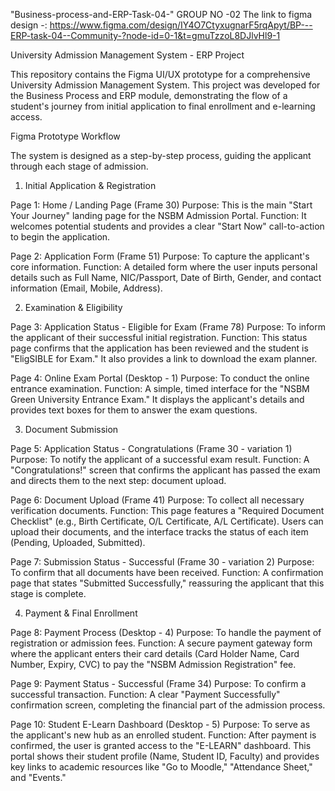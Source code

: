 "Business-process-and-ERP-Task-04-" 
GROUP NO -02
The link to figma design -: https://www.figma.com/design/IY4O7CtyxugnarF5rqApyt/BP---ERP-task-04--Community-?node-id=0-1&t=gmuTzzoL8DJlvHl9-1


University Admission Management System - ERP Project

This repository contains the Figma UI/UX prototype for a comprehensive University Admission Management System. This project was developed for the Business Process and ERP module, demonstrating the flow of a student's journey from initial application to final enrollment and e-learning access.

Figma Prototype Workflow

The system is designed as a step-by-step process, guiding the applicant through each stage of admission.

1. Initial Application & Registration

Page 1: Home / Landing Page (Frame 30)
Purpose: This is the main "Start Your Journey" landing page for the NSBM Admission Portal.
Function: It welcomes potential students and provides a clear "Start Now" call-to-action to begin the application.

Page 2: Application Form (Frame 51)
Purpose: To capture the applicant's core information.
Function: A detailed form where the user inputs personal details such as Full Name, NIC/Passport, Date of Birth, Gender, and contact information (Email, Mobile, Address).

2. Examination & Eligibility

Page 3: Application Status - Eligible for Exam (Frame 78)
Purpose: To inform the applicant of their successful initial registration.
Function: This status page confirms that the application has been reviewed and the student is "EligSIBLE for Exam." It also provides a link to download the exam planner.

Page 4: Online Exam Portal (Desktop - 1)
Purpose: To conduct the online entrance examination.
Function: A simple, timed interface for the "NSBM Green University Entrance Exam." It displays the applicant's details and provides text boxes for them to answer the exam questions.

3. Document Submission

Page 5: Application Status - Congratulations (Frame 30 - variation 1)
Purpose: To notify the applicant of a successful exam result.
Function: A "Congratulations!" screen that confirms the applicant has passed the exam and directs them to the next step: document upload.

Page 6: Document Upload (Frame 41)
Purpose: To collect all necessary verification documents.
Function: This page features a "Required Document Checklist" (e.g., Birth Certificate, O/L Certificate, A/L Certificate). Users can upload their documents, and the interface tracks the status of each item (Pending, Uploaded, Submitted).

Page 7: Submission Status - Successful (Frame 30 - variation 2)
Purpose: To confirm that all documents have been received.
Function: A confirmation page that states "Submitted Successfully," reassuring the applicant that this stage is complete.

4. Payment & Final Enrollment

Page 8: Payment Process (Desktop - 4)
Purpose: To handle the payment of registration or admission fees.
Function: A secure payment gateway form where the applicant enters their card details (Card Holder Name, Card Number, Expiry, CVC) to pay the "NSBM Admission Registration" fee.

Page 9: Payment Status - Successful (Frame 34)
Purpose: To confirm a successful transaction.
Function: A clear "Payment Successfully" confirmation screen, completing the financial part of the admission process.

Page 10: Student E-Learn Dashboard (Desktop - 5)
Purpose: To serve as the applicant's new hub as an enrolled student.
Function: After payment is confirmed, the user is granted access to the "E-LEARN" dashboard. This portal shows their student profile (Name, Student ID, Faculty) and provides key links to academic resources like "Go to Moodle," "Attendance Sheet," and "Events."



